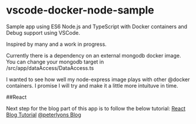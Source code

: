 # vscode-docker-node-sample

Sample app using ES6 Node.js and TypeScript with Docker containers and Debug support using VSCode.

Inspired by many and a work in progress.

Currently there is a dependency on an external mongodb docker image.
You can change your mongodb target in /src/app/dataAccess/DataAccess.ts

I wanted to see how well my node-express image plays with other @docker containers. I promise I will try and make it a little more intuituve in time.

##React

Next step for the blog part of this app is to follow the below tutorial:
[React Blog Tutorial](http://www.sitepoint.com/building-a-react-universal-blog-app-a-step-by-step-guide/)
[@peterlyons Blog](https://github.com/focusaurus/peterlyons.com/tree/v5.0.2)